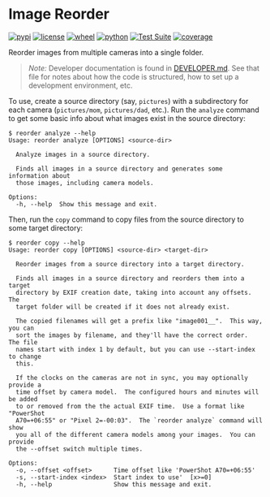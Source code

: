 # Image Reorder

[![pypi](https://img.shields.io/pypi/v/image-reorder.svg)](https://pypi.org/project/image-reorder/)
[![license](https://img.shields.io/github/license/pronovic/image-reorder)](https://github.com/pronovic/image-reorder/blob/main/LICENSE)
[![wheel](https://img.shields.io/pypi/wheel/image-reorder.svg)](https://pypi.org/project/image-reorder/)
[![python](https://img.shields.io/pypi/pyversions/image-reorder.svg)](https://pypi.org/project/image-reorder/)
[![Test Suite](https://github.com/pronovic/image-reorder/workflows/Test%20Suite/badge.svg)](https://github.com/image-reorder/actions?query=workflow%3A%22Test+Suite%22)
[![coverage](https://coveralls.io/repos/github/image-reorder/badge.svg?branch=main)](https://coveralls.io/github/pronovic/image-reorder?branch=main)

Reorder images from multiple cameras into a single folder.

> _Note:_ Developer documentation is found in [DEVELOPER.md](DEVELOPER.md).  See that file for notes about how the code is structured, how to set up a development environment, etc.

To use, create a source directory (say, `pictures`) with a subdirectory for
each camera (`pictures/mom`, `pictures/dad`, etc.).  Run the `analyze` command
to get some basic info about what images exist in the source directory:

```
$ reorder analyze --help
Usage: reorder analyze [OPTIONS] <source-dir>

  Analyze images in a source directory.

  Finds all images in a source directory and generates some information about
  those images, including camera models.

Options:
  -h, --help  Show this message and exit.
```

Then, run the `copy` command to copy files from the source directory to some
target directory:

```
$ reorder copy --help
Usage: reorder copy [OPTIONS] <source-dir> <target-dir>

  Reorder images from a source directory into a target directory.

  Finds all images in a source directory and reorders them into a target
  directory by EXIF creation date, taking into account any offsets.  The
  target folder will be created if it does not already exist.

  The copied filenames will get a prefix like "image001__".  This way, you can
  sort the images by filename, and they'll have the correct order.  The file
  names start with index 1 by default, but you can use --start-index to change
  this.

  If the clocks on the cameras are not in sync, you may optionally provide a
  time offset by camera model.  The configured hours and minutes will be added
  to or removed from the the actual EXIF time.  Use a format like "PowerShot
  A70=+06:55" or "Pixel 2=-00:03".  The `reorder analyze` command will show
  you all of the different camera models among your images.  You can provide
  the --offset switch multiple times.

Options:
  -o, --offset <offset>      Time offset like 'PowerShot A70=+06:55'
  -s, --start-index <index>  Start index to use'  [x>=0]
  -h, --help                 Show this message and exit.
```

